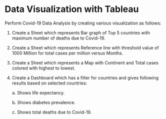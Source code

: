 # Data Visualization with Tableau 

Perform Covid-19 Data Analysis by creating various visualization as follows:

1. Create a Sheet which represents Bar graph of Top 5 countries with maximum number of deaths due to Covid-19. 

2. Create a Sheet which represents Reference line with threshold value of 1000 Million for total cases per million versus Months. 

3. Create a Sheet which represents a Map with Continent and Total cases colored with highest to lowest. 

4. Create a Dashboard which has a filter for countries and gives following results based on selected countries: 

   a. Shows life expectancy.
   
   b. Shows diabetes prevalence.
   
   c. Shows total deaths due to Covid-19. 
